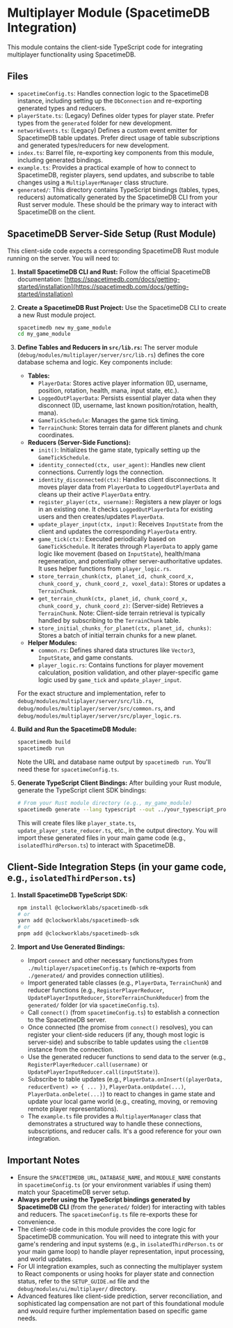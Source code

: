 # Multiplayer Module (SpacetimeDB Integration)

This module contains the client-side TypeScript code for integrating multiplayer functionality using SpacetimeDB.

## Files

-   `spacetimeConfig.ts`: Handles connection logic to the SpacetimeDB instance, including setting up the `DbConnection` and re-exporting generated types and reducers.
-   `playerState.ts`: (Legacy) Defines older types for player state. Prefer types from the `generated` folder for new development.
-   `networkEvents.ts`: (Legacy) Defines a custom event emitter for SpacetimeDB table updates. Prefer direct usage of table subscriptions and generated types/reducers for new development.
-   `index.ts`: Barrel file, re-exporting key components from this module, including generated bindings.
-   `example.ts`: Provides a practical example of how to connect to SpacetimeDB, register players, send updates, and subscribe to table changes using a `MultiplayerManager` class structure.
-   `generated/`: This directory contains TypeScript bindings (tables, types, reducers) automatically generated by the SpacetimeDB CLI from your Rust server module. These should be the primary way to interact with SpacetimeDB on the client.

## SpacetimeDB Server-Side Setup (Rust Module)

This client-side code expects a corresponding SpacetimeDB Rust module running on the server. You will need to:

1.  **Install SpacetimeDB CLI and Rust:**
    Follow the official SpacetimeDB documentation: [https://spacetimedb.com/docs/getting-started/installation](https://spacetimedb.com/docs/getting-started/installation)

2.  **Create a SpacetimeDB Rust Project:**
    Use the SpacetimeDB CLI to create a new Rust module project.
    ```bash
    spacetimedb new my_game_module
    cd my_game_module
    ```

3.  **Define Tables and Reducers in `src/lib.rs`:**
    The server module (`debug/modules/multiplayer/server/src/lib.rs`) defines the core database schema and logic. Key components include:

    *   **Tables:**
        *   `PlayerData`: Stores active player information (ID, username, position, rotation, health, mana, input state, etc.).
        *   `LoggedOutPlayerData`: Persists essential player data when they disconnect (ID, username, last known position/rotation, health, mana).
        *   `GameTickSchedule`: Manages the game tick timing.
        *   `TerrainChunk`: Stores terrain data for different planets and chunk coordinates.
    *   **Reducers (Server-Side Functions):**
        *   `init()`: Initializes the game state, typically setting up the `GameTickSchedule`.
        *   `identity_connected(ctx, user_agent)`: Handles new client connections. Currently logs the connection.
        *   `identity_disconnected(ctx)`: Handles client disconnections. It moves player data from `PlayerData` to `LoggedOutPlayerData` and cleans up their active `PlayerData` entry.
        *   `register_player(ctx, username)`: Registers a new player or logs in an existing one. It checks `LoggedOutPlayerData` for existing users and then creates/updates `PlayerData`.
        *   `update_player_input(ctx, input)`: Receives `InputState` from the client and updates the corresponding `PlayerData` entry.
        *   `game_tick(ctx)`: Executed periodically based on `GameTickSchedule`. It iterates through `PlayerData` to apply game logic like movement (based on `InputState`), health/mana regeneration, and potentially other server-authoritative updates. It uses helper functions from `player_logic.rs`.
        *   `store_terrain_chunk(ctx, planet_id, chunk_coord_x, chunk_coord_y, chunk_coord_z, voxel_data)`: Stores or updates a `TerrainChunk`.
        *   `get_terrain_chunk(ctx, planet_id, chunk_coord_x, chunk_coord_y, chunk_coord_z)`: (Server-side) Retrieves a `TerrainChunk`. Note: Client-side terrain retrieval is typically handled by subscribing to the `TerrainChunk` table.
        *   `store_initial_chunks_for_planet(ctx, planet_id, chunks)`: Stores a batch of initial terrain chunks for a new planet.
    *   **Helper Modules:**
        *   `common.rs`: Defines shared data structures like `Vector3`, `InputState`, and game constants.
        *   `player_logic.rs`: Contains functions for player movement calculation, position validation, and other player-specific game logic used by `game_tick` and `update_player_input`.

    For the exact structure and implementation, refer to `debug/modules/multiplayer/server/src/lib.rs`, `debug/modules/multiplayer/server/src/common.rs`, and `debug/modules/multiplayer/server/src/player_logic.rs`.

4.  **Build and Run the SpacetimeDB Module:**
    ```bash
    spacetimedb build
    spacetimedb run
    ```
    Note the URL and database name output by `spacetimedb run`. You'll need these for `spacetimeConfig.ts`.

5.  **Generate TypeScript Client Bindings:**
    After building your Rust module, generate the TypeScript client SDK bindings:
    ```bash
    # From your Rust module directory (e.g., my_game_module)
    spacetimedb generate --lang typescript --out ../your_typescript_project/src/generated_spacetimedb # Adjust path as needed
    ```
    This will create files like `player_state.ts`, `update_player_state_reducer.ts`, etc., in the output directory. You will import these generated files in your main game code (e.g., `isolatedThirdPerson.ts`) to interact with SpacetimeDB.

## Client-Side Integration Steps (in your game code, e.g., `isolatedThirdPerson.ts`)

1.  **Install SpacetimeDB TypeScript SDK:**
    ```bash
    npm install @clockworklabs/spacetimedb-sdk
    # or
    yarn add @clockworklabs/spacetimedb-sdk
    # or
    pnpm add @clockworklabs/spacetimedb-sdk
    ```

2.  **Import and Use Generated Bindings:**
    -   Import `connect` and other necessary functions/types from `./multiplayer/spacetimeConfig.ts` (which re-exports from `./generated/` and provides connection utilities).
    -   Import generated table classes (e.g., `PlayerData`, `TerrainChunk`) and reducer functions (e.g., `RegisterPlayerReducer`, `UpdatePlayerInputReducer`, `StoreTerrainChunkReducer`) from the `generated/` folder (or via `spacetimeConfig.ts`).
    -   Call `connect()` (from `spacetimeConfig.ts`) to establish a connection to the SpacetimeDB server.
    -   Once connected (the promise from `connect()` resolves), you can register your client-side reducers (if any, though most logic is server-side) and subscribe to table updates using the `clientDB` instance from the connection.
    -   Use the generated reducer functions to send data to the server (e.g., `RegisterPlayerReducer.call(username)` or `UpdatePlayerInputReducer.call(inputState)`).
    -   Subscribe to table updates (e.g., `PlayerData.onInsert((playerData, reducerEvent) => { ... })`, `PlayerData.onUpdate(...)`, `PlayerData.onDelete(...)`) to react to changes in game state and update your local game world (e.g., creating, moving, or removing remote player representations).
    -   The `example.ts` file provides a `MultiplayerManager` class that demonstrates a structured way to handle these connections, subscriptions, and reducer calls. It's a good reference for your own integration.

## Important Notes

-   Ensure the `SPACETIMEDB_URL`, `DATABASE_NAME`, and `MODULE_NAME` constants in `spacetimeConfig.ts` (or your environment variables if using them) match your SpacetimeDB server setup.
-   **Always prefer using the TypeScript bindings generated by SpacetimeDB CLI** (from the `generated/` folder) for interacting with tables and reducers. The `spacetimeConfig.ts` file re-exports these for convenience.
-   The client-side code in this module provides the core logic for SpacetimeDB communication. You will need to integrate this with your game's rendering and input systems (e.g., in `isolatedThirdPerson.ts` or your main game loop) to handle player representation, input processing, and world updates.
-   For UI integration examples, such as connecting the multiplayer system to React components or using hooks for player state and connection status, refer to the `SETUP_GUIDE.md` file and the `debug/modules/ui/multiplayer/` directory.
-   Advanced features like client-side prediction, server reconciliation, and sophisticated lag compensation are not part of this foundational module and would require further implementation based on specific game needs.